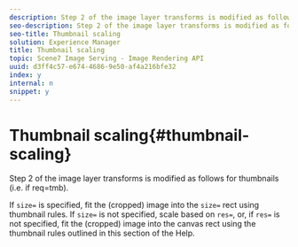 ```yaml
---
description: Step 2 of the image layer transforms is modified as follows for thumbnails (i.e. if req=tmb).
seo-description: Step 2 of the image layer transforms is modified as follows for thumbnails (i.e. if req=tmb).
seo-title: Thumbnail scaling
solution: Experience Manager
title: Thumbnail scaling
topic: Scene7 Image Serving - Image Rendering API
uuid: d3ff4c57-e674-4686-9e50-af4a216bfe32
index: y
internal: n
snippet: y
---
```


# Thumbnail scaling{#thumbnail-scaling}

Step 2 of the image layer transforms is modified as follows for thumbnails (i.e. if req=tmb).

If `size=` is specified, fit the (cropped) image into the `size=` rect using thumbnail rules. If `size=` is not specified, scale based on `res=`, or, if `res=` is not specified, fit the (cropped) image into the canvas rect using the thumbnail rules outlined in this section of the Help.

